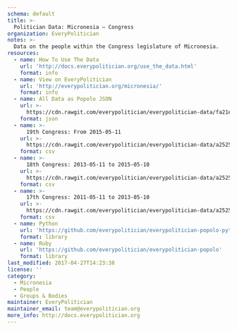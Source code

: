 ```yaml
---
schema: default
title: >-
  Politician Data: Micronesia — Congress
organization: EveryPolitician
notes: >-
  Data on the people within the Congress legislature of Micronesia.
resources:
  - name: How To Use The Data
    url: 'http://docs.everypolitician.org/use_the_data.html'
    format: info
  - name: View on EveryPolitician
    url: 'http://everypolitician.org/micronesia/'
    format: info
  - name: All Data as Popolo JSON
    url: >-
      https://cdn.rawgit.com/everypolitician/everypolitician-data/fa21e165e809089b0c944e370940992678d44525/data/Micronesia/Congress/ep-popolo-v1.0.json
    format: json
  - name: >-
      19th Congress: From 2015-05-11
    url: >-
      https://cdn.rawgit.com/everypolitician/everypolitician-data/a252553ab39499ca94ab13e6f27bc0ff7a38ab9c/data/Micronesia/Congress/term-19.csv
    format: csv
  - name: >-
      18th Congress: 2013-05-11 to 2015-05-10
    url: >-
      https://cdn.rawgit.com/everypolitician/everypolitician-data/a252553ab39499ca94ab13e6f27bc0ff7a38ab9c/data/Micronesia/Congress/term-18.csv
    format: csv
  - name: >-
      17th Congress: 2011-05-11 to 2013-05-10
    url: >-
      https://cdn.rawgit.com/everypolitician/everypolitician-data/a252553ab39499ca94ab13e6f27bc0ff7a38ab9c/data/Micronesia/Congress/term-17.csv
    format: csv
  - name: Python
    url: 'https://github.com/everypolitician/everypolitician-popolo-python'
    format: library
  - name: Ruby
    url: 'https://github.com/everypolitician/everypolitician-popolo'
    format: library
last_modified: 2017-04-27T14:23:38
license: ''
category:
  - Micronesia
  - People
  - Groups & Bodies
maintainer: EveryPolitician
maintainer_email: team@everypolitician.org
more_info: http://docs.everypolitician.org
---
```

